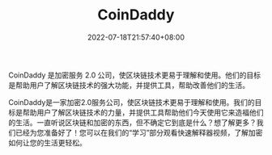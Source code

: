 ﻿---
weight: 
title: "CoinDaddy"
description: "CoinDaddy 是加密服务 2.0 公司，使区块链技术更易于理解和使用"
date: 2022-07-18T21:57:40+08:00
lastmod: 2022-07-18T16:45:40+08:00
draft: false
authors: ["june"]
featuredImage: "coindaddy.jpg"
link: "https://coindaddy.io/?ref=1234btc.com"
tags: ["研究机构","CoinDaddy"]
categories: ["navigation"]
navigation: ["研究机构"]
lightgallery: true
toc: true
pinned: false
recommend: false
recommend1: false
---
CoinDaddy 是加密服务 2.0 公司，使区块链技术更易于理解和使用。他们的目标是帮助用户了解区块链技术的强大功能，并提供工具，帮助改善他们的生活。

CoinDaddy是一家加密2.0服务公司，使区块链技术更易于理解和使用。我们的目标是帮助用户了解区块链技术的力量，并提供工具帮助他们今天使用它来造福他们的生活。一直听说区块链和加密的东西，但不确定它到底是什么？想了解更多？我们已经为您准备好了！您可以在我们的“学习”部分观看快速解释器视频，了解加密如何让您的生活更轻松。